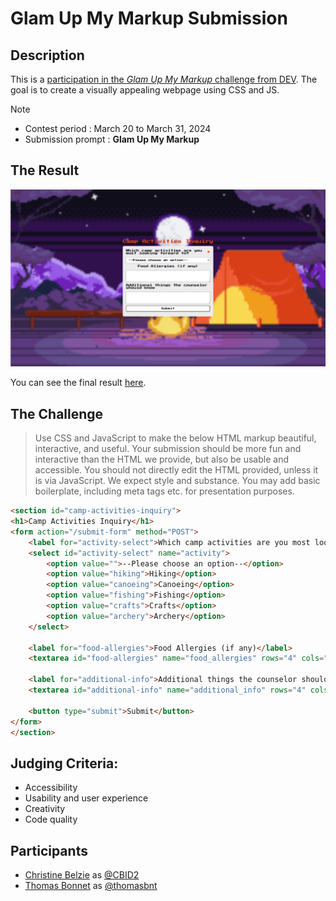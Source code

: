 # Glam Up My Markup Submission

## Description
This is a [participation in the *Glam Up My Markup* challenge from DEV](https://dev.to/challenges/frontend). 
The goal is to create a visually appealing webpage using CSS and JS.

> [!NOTE]
> - Contest period : March 20 to March 31, 2024
> - Submission prompt : **Glam Up My Markup**

## The Result

[![Preview of the final result](/docs/preview.png)](https://glam-up-my-markup-submission.vercel.app/)

You can see the final result [here](https://glam-up-my-markup-submission.vercel.app/).


## The Challenge

> Use CSS and JavaScript to make the below HTML markup beautiful, interactive, and useful. Your submission should be more fun and interactive than the HTML we provide, but also be usable and accessible. You should not directly edit the HTML provided, unless it is via JavaScript. We expect style and substance. You may add basic boilerplate, including meta tags etc. for presentation purposes.

```html
<section id="camp-activities-inquiry">
<h1>Camp Activities Inquiry</h1>
<form action="/submit-form" method="POST">
    <label for="activity-select">Which camp activities are you most looking forward to?</label>
    <select id="activity-select" name="activity">
        <option value="">--Please choose an option--</option>
        <option value="hiking">Hiking</option>
        <option value="canoeing">Canoeing</option>
        <option value="fishing">Fishing</option>
        <option value="crafts">Crafts</option>
        <option value="archery">Archery</option>
    </select>

    <label for="food-allergies">Food Allergies (if any)</label>
    <textarea id="food-allergies" name="food_allergies" rows="4" cols="50"></textarea>

    <label for="additional-info">Additional things the counselor should know</label>
    <textarea id="additional-info" name="additional_info" rows="4" cols="50"></textarea>

    <button type="submit">Submit</button>
</form>
</section>
```

## Judging Criteria:
- Accessibility
- Usability and user experience
- Creativity
- Code quality

## Participants
- [Christine Belzie](https://dev.to/CBID2) as [@CBID2](https://github.com/CBID2)
- [Thomas Bonnet](https://dev.to/thomasbnt) as [@thomasbnt](https://github.com/thomasbnt)